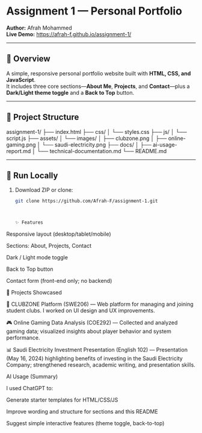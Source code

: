 
# Assignment 1 — Personal Portfolio

**Author:** Afrah Mohammed  
**Live Demo:** https://afrah-f.github.io/assignment-1/

---

## 📖 Overview
A simple, responsive personal portfolio website built with **HTML, CSS, and JavaScript**.  
It includes three core sections—**About Me**, **Projects**, and **Contact**—plus a **Dark/Light theme toggle** and a **Back to Top** button.

---

## 📂 Project Structure
assignment-1/
├── index.html
├── css/
│ └── styles.css
├── js/
│ └── script.js
├── assets/
│ └── images/
│ ├── clubzone.png
│ ├── online-gaming.png
│ └── saudi-electricity.png
├── docs/
│ ├── ai-usage-report.md
│ └── technical-documentation.md
└── README.md

---

## 🚀 Run Locally
1. Download ZIP or clone:
   ```bash
   git clone https://github.com/Afrah-F/assignment-1.git



   ✨ Features

Responsive layout (desktop/tablet/mobile)

Sections: About, Projects, Contact

Dark / Light mode toggle

Back to Top button

Contact form (front-end only; no backend)


🧩 Projects Showcased

🎯 CLUBZONE Platform (SWE206) — Web platform for managing and joining student clubs. I worked on UI design and UX improvements.

🎮 Online Gaming Data Analysis (COE292) — Collected and analyzed gaming data; visualized insights about player behavior and system performance.

📊 Saudi Electricity Investment Presentation (English 102) — Presentation (May 16, 2024) highlighting benefits of investing in the Saudi Electricity Company; strengthened research, academic writing, and presentation skills.


AI Usage (Summary)

I used ChatGPT to:

Generate starter templates for HTML/CSS/JS

Improve wording and structure for sections and this README

Suggest simple interactive features (theme toggle, back-to-top)
